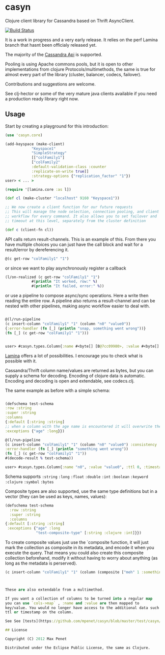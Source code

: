 # casyn

Clojure client library for Cassandra based on Thrift AsyncClient.

[![Build Status](https://secure.travis-ci.org/mpenet/casyn.png?branch=master)](http://travis-ci.org/mpenet/casyn)

It is a work in progress and a very early release.
It relies on the perf Lamina branch that hasnt been officialy released yet.

The majority of the [Cassandra Api](http://wiki.apache.org/cassandra/API) is
supported.

Pooling is using Apache commons pools, but it is open to other
implementations from clojure Protocols/multimethods, the same is true for almost
every part of the library (cluster, balancer, codecs, failover).

Contributions and suggestions are welcome.

See clj-hector or some of the very mature java clients available if you need a production ready library right now.

## Usage

   Start by creating a playground for this introduction:

   ```clojure
(use 'casyn.core)

(add-keyspace (make-client)
               "Keyspace1"
               "SimpleStrategy"
               [["colFamily1"]
               ["colFamily2"
               :default-validation-class :counter
               :replicate-on-write true]]
               :strategy-options {"replication_factor" "1"})
user> < ... >
   ```

   ```clojure
(require '[lamina.core :as l])

(def cl (make-cluster "localhost" 9160 "Keyspace1"))

;; We now create a client function for our future requests
;; This will manage the node selection, connection pooling, and client
;; workflow for every command. It also allows you to set failover and
;; timeout at this level, separately from the cluster definition

(def c (client-fn cl))
```

   API calls return result-channels.
   This is an example of this. From there you have multiple choices
   you can just have the call block and wait for a result/error by dereferencing it.

   ```clojure
   @(c get-row "colFamily1" "1")
   ```

   or since we want to play asynchronously register a callback

   ```clojure
   (l/on-realized (c get-row "colFamily1" "1")
               #(println "It worked, row:" %)
               #(println "It failed, error:" %))
   ```

   or use a pipeline to compose async/sync operations.
   Here a write then reading the entire row.
   A pipeline also returns a result-channel and can be nested with other
   pipelines, making async workflow easier to deal with.

   ```clojure

@(l/run-pipeline
  (c insert-column "colFamily1" "1" (column "n0" "value0"))
  {:error-handler (fn [_] (println "snap, something went wrong"))}
  (fn [_] (c get-row "colFamily1" "1")))


user> #casyn.types.Column{:name #<byte[] [B@7cc09980>, :value #<byte[] [B@489de27c>, :ttl 0, :timestamp 1332535710069564}
  ```

  [Lamina](https://github.com/ztellman/lamina) offers a lot of possibilities. I encourage you to check what is possible with it.


  Cassandra/Thrift column name/values are returned as bytes, but you can supply a schema for
  decoding.
  Encoding of clojure data is automatic.
  Encoding and decoding is open and extendable, see codecs.clj.

  The same example as before with a simple schema:

  ```clojure

(defschema test-schema
  :row :string
  :super :string
  :columns
{:default [:string :string]
 ;; when a column with the age name is encountered it will overwrite the defaults for decoding
 :exceptions {"age" :long}})

@(l/run-pipeline
  (c insert-column "colFamily1" "1" (column "n0" "value0") :consistency :all)  ;; consistency is tunable per query
  :error-handler (fn [_] (println "something went wrong"))
  (fn [_] (c get-row "colFamily1" "1"))
  #(decode-result % test-schema))

 user> #casyn.types.Column{:name "n0", :value "value0", :ttl 0, :timestamp 1332536503948650}
   ```

   Schema supports `:string` `:long`  `:float`  `:double` `:int` `:boolean` `:keyword` `:clojure` `:symbol` `:bytes`

   Composite types are also supported, use the same type definitions but in a vector (they can be used as keys, names, values):

```clojure
(defschema test-schema
  :row :string
  :super :string
  :columns
{:default [:string :string]
 :exceptions {"age" :long
              "test-composite-type" [:string :clojure :int]}})
```

   To create composite values just use the `composite function, it will just mark the collection as composite in its metadata, and encode it when you execute the query.
   That means you could also create this composite collection beforehand, modify it without having to worry about anything (as long as the metadata is perserved).

   ```clojure
   (c insert-column "colFamily1" "1" (column (composite ["meh" 1 :something 3.14 {:foo "bar"}]) "value0"))



   These are also extendable from a multimethod.

   If you want a collection of columns to be turned into a regular map
   you can use `cols->map` , :name and :value are then mapped to
   key/value. You would no longer have access to the additional data such as
   ttl or timestamp on the column.

   See See [tests](https://github.com/mpenet/casyn/blob/master/test/casyn/test/core.clj),  [api.clj](https://github.com/mpenet/casyn/blob/master/src/casyn/api.clj) and [codox doc](http://mpenet.github.com/casyn/) for more details.

## License

Copyright (C) 2012 Max Penet

Distributed under the Eclipse Public License, the same as Clojure.
